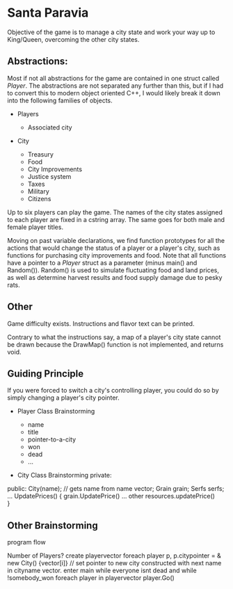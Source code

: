 # Santa Paravia

Objective of the game is to manage a city state and work your way up to King/Queen, overcoming the other city states.

## Abstractions:

Most if not all abstractions for the game are contained in one struct called *Player*. The abstractions are not separated any further than this, but if I had to convert this to modern object oriented C++, I would likely break it down into the following families of objects.

* Players
    * Associated city

* City
    * Treasury
    * Food
    * City Improvements
    * Justice system
    * Taxes
    * Military
    * Citizens

Up to six players can play the game. The names of the city states assigned to each player are fixed in a cstring array. The same goes for both male and female player titles.

Moving on past variable declarations, we find function prototypes for all the actions that would change the status of a player or a player's city, such as functions for purchasing city improvements and food. Note that all functions have a pointer to a *Player* struct as a parameter (minus main() and Random()). Random() is used to simulate fluctuating food and land prices, as well as determine harvest results and food supply damage due to pesky rats.

## Other

Game difficulty exists.
Instructions and flavor text can be printed.

Contrary to what the instructions say, a map of a player's city state cannot be drawn because the DrawMap() function is not implemented, and returns void.

## Guiding Principle
If you were forced to switch a city's controlling player, you could do so by simply changing a player's city pointer.


* Player Class Brainstorming
    * name
    * title
    * pointer-to-a-city
    * won
    * dead
    * ...

* City Class Brainstorming
private:

public:
    City(name); // gets name from name vector;
    Grain grain;
    Serfs serfs;
    ...
    UpdatePrices()
    {
        grain.UpdatePrice()
        ... other resources.updatePrice()    
    }


## Other Brainstorming

program flow

Number of Players?
create playervector
foreach player p, p.citypointer = & new City() {vector[i]} // set pointer to new city constructed with next name in cityname vector.
enter main
    while everyone isnt dead and while !somebody_won
        foreach player in playervector
            player.Go()
